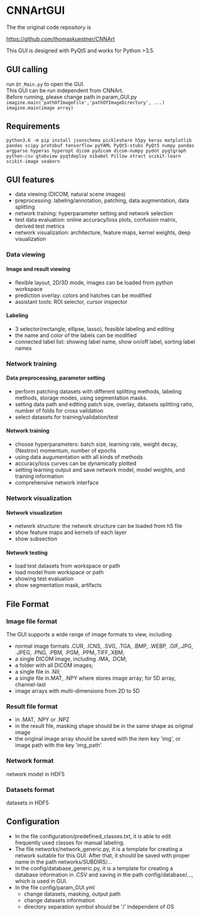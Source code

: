 # CNNArtGUI

The the original code repository is

https://github.com/thomaskuestner/CNNArt

This GUI is designed with PyQt5 and works for Python >3.5.

## GUI calling
run `Qt_Main.py` to open the GUI. <br/>
This GUI can be run independent from CNNArt. <br/>
Before running, please change path in param_GUI.py
`imagine.main('pathOfImageFile','pathOfImageDirectory', ...)`<br/>
`imagine.main(image array)`<br/>

## Requirements
`python3.6 -m pip install jsonschema pickleshare h5py keras matplotlib pandas scipy protobuf tensorflow pyYAML PyQt5-stubs PyQt5 numpy pandas argparse hyperas hyperopt dicom pydicom dicom-numpy pydot pyqtgraph python-csv gtabview pyqtdeploy nibabel Pillow xtract scikit-learn scikit-image seaborn`

## GUI features
- data viewing (DICOM, natural scene images)
- preprocessing: labeling/annotation, patching, data augmentation, data splitting
- network training: hyperparameter setting and network selection
- test data evaluation: online accuracy/loss plots, confusion matrix, derived test metrics
- network visualization: architecture, feature maps, kernel weights, deep visualization

### Data viewing
#### Image and result viewing
- flexible layout, 2D/3D mode, images can be loaded from python workspace
- prediction overlay: colors and hatches can be modified
- assistant tools: ROI selector, cursor inspector
#### Labeling
- 3 selector(rectangle, ellipse, lasso), feasible labeling and editing
- the name and color of the labels can be modified
- connected label list: showing label name, show on/off label, sorting label names
### Network training
#### Data preprocessing, parameter setting
- perform patching datasets with different splitting methods, labeling methods, storage modes, using segmentation masks.
- setting data path and edtting patch size, overlay, datasets splitting ratio, number of folds for cross validation
- select datasets for training/validation/test
#### Network training
- choose hyperparameters: batch size, learning rate, weight decay, (Nestrov) momentum, number of epochs
- using data augumentation with all kinds of methods
- accuracy/loss curves can be dynamically plotted
- setting learning output and save network model, model weights, and training information
- comprehensive network interface 
### Network visualization 
#### Network visualization
- network structure: the network structure can be loaded from h5 file
- show feature maps and kernels of each layer
- show subsection
#### Network testing
- load test datasets from workspace or path
- load model from workspace or path
- showing test evaluation
- show segmentation mask, artifacts
## File Format
### Image file format
The GUI supports a wide range of image formats to view, including 
- normal image formats .CUR, .ICNS, .SVG, .TGA, .BMP, .WEBP, .GIF,.JPG, .JPEG, .PNG, .PBM, .PGM, .PPM,.TIFF,.XBM; 
- a single DICOM image, including .IMA, .DCM; 
- a folder with all DICOM images;
- a single file in .NII;
- a single file in.MAT, .NPY where stores image array; for 5D array, channel-last
- image arrays with multi-dimensions from 2D to 5D
### Result file format
- in .MAT, .NPY or .NPZ
- in the result file, masking shape should be in the same shape as original image
- the original image array should be saved with the item key 'img', or image path with the key 'img_path'
### Network format
network model in HDF5
### Datasets format
datasets in HDF5

## Configuration
- In the file configuration/predefined_classes.txt, it is able to edit frequently used classes for manual labeling.
- The file networks/network_generic.py, it is a template for creating a network suitable for this GUI. After that, it should be saved with proper name in the path networks/SUBDIRS/...                   
- In the config/database_generic.py, it is a template for creating a database information in .CSV and saving in the path config/database/..., which is used in GUI. 
- In the file config/param_GUI.yml
  - change datasets, masking, output path   
  - change datasets information
  - directory separation symbol should be '/' independent of OS   
                                                                                                                             